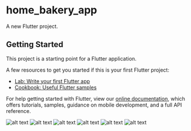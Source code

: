 # home_bakery_app

A new Flutter project.

## Getting Started

This project is a starting point for a Flutter application.

A few resources to get you started if this is your first Flutter project:

- [Lab: Write your first Flutter app](https://flutter.dev/docs/get-started/codelab)
- [Cookbook: Useful Flutter samples](https://flutter.dev/docs/cookbook)

For help getting started with Flutter, view our
[online documentation](https://flutter.dev/docs), which offers tutorials,
samples, guidance on mobile development, and a full API reference.

![alt text](https://github.com/Leekogram/home_bakery_app/blob/master/Screenshot_20201009-141259.png?raw=true)
![alt text](https://github.com/Leekogram/home_bakery_app/blob/master/Screenshot_20201009-141315.png?raw=true)
![alt text](https://github.com/Leekogram/home_bakery_app/blob/master/Screenshot_20201009-141452.png?raw=true)
![alt text](https://github.com/Leekogram/home_bakery_app/blob/master/Screenshot_20201009-141502.png?raw=true)
![alt text](https://github.com/Leekogram/home_bakery_app/blob/master/Screenshot_20201009-141519.png?raw=true)
![alt text](https://github.com/Leekogram/home_bakery_app/blob/master/Screenshot_20201009-141528.png?raw=true)
